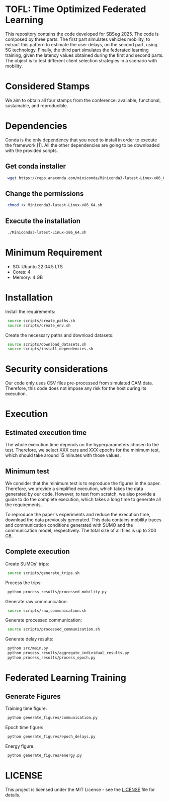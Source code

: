 # TOFL: Time Optimized Federated Learning


This repository contains the code developed for SBSeg 2025. The code is composed by three parts. The first part simulates vehicles mobility, to extract this pattern to estimate the user delays, on the second part, using 5G technology. Finally, the third part simulates the federated learning training, given the latency values obtained during the first and second parts. The object is to test different client selection strategies in a scenario with mobility.

# Considered Stamps

We aim to obtain all four stamps from the conference: available, functional, sustainable, and reproducible.

# Dependencies 

Conda is the only dependency that you need to install in order to execute the framework [1]. All the other dependencies are going to be downloaded with the provided scripts.

## Get conda installer

```bash
 wget https://repo.anaconda.com/miniconda/Miniconda3-latest-Linux-x86_64.sh
```

## Change the permissions

```bash
 chmod +x Miniconda3-latest-Linux-x86_64.sh
```

## Execute the installation

```bash
 ./Miniconda3-latest-Linux-x86_64.sh
```

# Minimum Requirement

- SO: Ubuntu 22.04.5 LTS
- Cores: 4
- Memory: 4 GB


# Installation

Install the requirements:

```bash
 source scripts/create_paths.sh
 source scripts/create_env.sh
```

Create the necessary paths and download datasets:
 
```bash
 source scripts/download_datasets.sh
 source scripts/install_dependencies.sh
```
# Security considerations

Our code only uses CSV files pre-processed from simulated CAM data. Therefore, this code does not impose any risk for the host during its execution.

# Execution

## Estimated execution time

The whole execution time depends on the hyperparameters chosen to the test. Therefore, we select XXX cars and XXX epochs for the minimum test, which should take around 15 minutes with those values. 

## Minimum test


We consider that the minimum test is to reproduce the figures in the paper. Therefore, we provide a simplified execution, which takes the data generated by our code. However, to test from scratch, we also provide a guide to do the complete execution, which takes a long time to generate all the requirements.

To reproduce the paper's experiments and reduce the execution time, download the data previously generated. This data contains mobility traces and communication conditions generated with SUMO and the communication model, respectively. The total size of all files is up to 200 GB.

## Complete execution

Create SUMOs' trips: 
 
```bash
 source scripts/generate_trips.sh
```

Process the trips:

```bash
 python process_results/processed_mobility.py
```

Generate raw communication:
 
```bash
 source scripts/raw_communication.sh
```

Generate processed communication:

```bash
 source scripts/processed_communication.sh
```

Generate delay results:

```bash
 python src/main.py
 python process_results/aggregate_individual_results.py
 python process_results/process_epoch.py
```

# Federated Learning Training


## Generate Figures

Training time figure: 

```bash
 python generate_figures/communication.py
```

Epoch time figure: 

```bash
 python generate_figures/epoch_delays.py
```

Energy figure: 

```bash
 python generate_figures/energy.py
```

# LICENSE

This project is licensed under the MIT License - see the [LICENSE](LICENSE) file for details.

